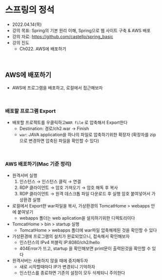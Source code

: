 # 스프링의 정석
- 2022.04.14(목)
- 강의 목표: Spring의 기본 원리 이해, Spring으로 웹 사이트 구축 & AWS 배포
- 강의 자료: https://github.com/castello/spring_basic
- 강의 진도 
    - Ch022. AWS에 배포하기

<br>

## AWS에 배포하기
- AWS에 프로그램을 배포하고, 로컬에서 접근해보자

<br>

### 배포할 프로그램 Export
- 배포할 프로젝트를 우클릭하고`WAR file` 로 압축해서 Export한다
	- Destination: 경로/ch2.war → Finish
	- `war`: JAVA application을 하나의 파일로 압축하기위한 확장자 (확장자를 zip으로 변경하면 압축된 파일을 확인할 수 있다)

<br>

### AWS 배포하기(Mac 기준 정리)
- 원격서버 실행
	1. 인스턴스 → 인스턴스 클릭 → 연결 
	2. RDP 클라이언트 → 암호 가져오기 → 암호 해독 후 복사
	2. RDP 클라이언트 →  원격 데스크톱 파일 다운로드 후 실행 암호 붙여넣어서 가상환경 실행 
- 로컬에서 Export한 war파일을 복사, 가상환경의 TomcatHome > webapps 안에 붙여넣기
	- webapps 폴더는 web aplication을 설치하기위한 디렉토리이다
- TomcatHome > bin > startup 실행 
	- TomcatHome > webapps 폴더에 war파일 압축해제된 것을 확인할 수 있다 
- 가상환경에 프로그램의 설치가 완료되었으니, 접속해서 확인해보자
	- 인스턴스의 IPv4 퍼블릭 IP:8080/ch2/hello
	- 404Error가 뜨고, startup 을 확인해보면 print문이 출력된것을 확인할 수 있다 
- 원격서버는 사용하지 않을 때에 중지해두자
	- 새로 시작할때마다 IP가 변경되니 기억하자
	- 인스턴스를 종료하면 기존의 설정이 모두 삭제되니 주의한다
